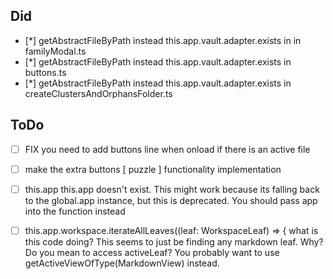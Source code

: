 ## Did

-   [*] getAbstractFileByPath instead this.app.vault.adapter.exists in in familyModal.ts
-   [*] getAbstractFileByPath instead this.app.vault.adapter.exists in buttons.ts
-   [*] getAbstractFileByPath instead this.app.vault.adapter.exists in createClustersAndOrphansFolder.ts

## ToDo

-   [ ] FIX you need to add buttons line when onload if there is an active file
-   [ ] make the extra buttons [ puzzle ] functionality implementation

-   [ ] this.app this.app doesn't exist. This might work because its falling back to the global.app instance, but this is deprecated. You should pass app into the function instead
-   [ ] this.app.workspace.iterateAllLeaves((leaf: WorkspaceLeaf) => { what is this code doing? This seems to just be finding any markdown leaf. Why? Do you mean to access activeLeaf? You probably want to use getActiveViewOfType(MarkdownView) instead.
